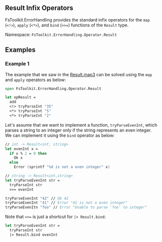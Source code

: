 ## Result Infix Operators

FsToolkit.ErrorHandling provides the standard infix operators for the `map` (`<!>`), `apply` (`<*>`), and `bind` (`>>=`) functions of the `Result` type.

Namespace: `FsToolkit.ErrorHandling.Operator.Result`

## Examples

### Example 1

The example that we saw in the [Result.map3](../result/map3.md#example-1) can be solved using the `map` and `apply` operators as below:

```fsharp
open FsToolkit.ErrorHandling.Operator.Result

let opResult =
  add
  <!> tryParseInt "35"
  <*> tryParseInt "5"
  <*> tryParseInt "2"
```

Let's assume that we want to implement a function, `tryParseEvenInt`, which parses a string to an integer only if the string represents an even integer. We can implement it using the `bind` operator as below:

```fsharp
// int -> Result<int, string>
let evenInt x =
  if x % 2 = 0 then
    Ok x 
  else
    Error (sprintf "%d is not a even integer" x)

// string -> Result<int,string>
let tryParseEvenInt str =
  tryParseInt str
  >>= evenInt

tryParseEvenInt "42" // Ok 42
tryParseEvenInt "41" // Error "41 is not a even integer"
tryParseEvenItn "foo" // Error "Unable to parse 'foo' to integer"
```

Note that `>>=` is just a shortcut for `|> Result.bind`:

```fsharp
let tryParseEvenInt str =
  tryParseInt str
  |> Result.bind evenInt
```